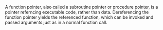 A function pointer, also called a subroutine pointer or procedure pointer, is a pointer referncing executable code, rather than data. Dereferencing the function pointer yields the referenced function, which can be invoked and passed arguments just as in a normal function call.
